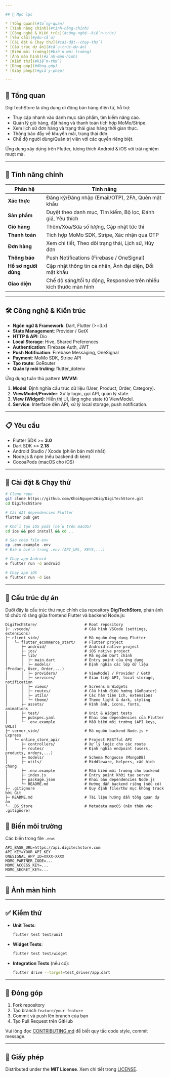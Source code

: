```yaml
---

## 📖 Mục lục

* [Tổng quan](#tổng-quan)
* [Tính năng chính](#tính-năng-chính)
* [Công nghệ & Kiến trúc](#công-nghệ--kiến-trúc)
* [Yêu cầu](#yêu-cầu)
* [Cài đặt & Chạy thử](#cài-đặt--chạy-thử)
* [Cấu trúc dự án](#cấu-trúc-dự-án)
* [Biến môi trường](#biến-môi-trường)
* [Ảnh màn hình](#ảnh-màn-hình)
* [Kiểm thử](#kiểm-thử)
* [Đóng góp](#đóng-góp)
* [Giấy phép](#giấy-phép)

---
```


## 📝 Tổng quan

DigiTechStore là ứng dụng di động bán hàng điện tử, hỗ trợ:

* Truy cập nhanh vào danh mục sản phẩm, tìm kiếm nâng cao.
* Quản lý giỏ hàng, đặt hàng và thanh toán tích hợp MoMo/Stripe.
* Xem lịch sử đơn hàng và trạng thái giao hàng thời gian thực.
* Thông báo đẩy về khuyến mãi, trạng thái đơn.
* Chế độ người dùng/Quản trị viên với các quyền riêng biệt.

Ứng dụng xây dựng trên Flutter, tương thích Android & iOS với trải nghiệm mượt mà.

---

## 🚀 Tính năng chính

| Phân hệ              | Tính năng                                                          |
| -------------------- | ------------------------------------------------------------------ |
| **Xác thực**         | Đăng ký/Đăng nhập (Email/OTP), 2FA, Quên mật khẩu                  |
| **Sản phẩm**         | Duyệt theo danh mục, Tìm kiếm, Bộ lọc, Đánh giá, Yêu thích         |
| **Giỏ hàng**         | Thêm/Xóa/Sửa số lượng, Cập nhật tức thì                            |
| **Thanh toán**       | Tích hợp MoMo SDK, Stripe, Xác nhận qua OTP                        |
| **Đơn hàng**         | Xem chi tiết, Theo dõi trạng thái, Lịch sử, Hủy đơn                |
| **Thông báo**        | Push Notifications (Firebase / OneSignal)                          |
| **Hồ sơ người dùng** | Cập nhật thông tin cá nhân, Ảnh đại diện, Đổi mật khẩu             |
| **Giao diện**        | Chế độ sáng/tối tự động, Responsive trên nhiều kích thước màn hình |

---

## 🛠️ Công nghệ & Kiến trúc

* **Ngôn ngữ & Framework**: Dart, Flutter (>=3.x)
* **State Management**: Provider / GetX
* **HTTP & API**: Dio
* **Local Storage**: Hive, Shared Preferences
* **Authentication**: Firebase Auth, JWT
* **Push Notification**: Firebase Messaging, OneSignal
* **Payment**: MoMo SDK, Stripe API
* **Tạo route**: GoRouter
* **Quản lý môi trường**: flutter\_dotenv

Ứng dụng tuân thủ pattern **MVVM**:

1. **Model**: Định nghĩa cấu trúc dữ liệu (User, Product, Order, Category).
2. **ViewModel/Provider**: Xử lý logic, gọi API, quản lý state.
3. **View (Widget)**: Hiển thị UI, lắng nghe state từ ViewModel.
4. **Service**: Interface đến API, xử lý local storage, push notification.

---

## 📋 Yêu cầu

* Flutter SDK >= **3.0**
* Dart SDK >= **2.18**
* Android Studio / Xcode (phiên bản mới nhất)
* Node.js & npm (nếu backend đi kèm)
* CocoaPods (macOS cho iOS)

---

## 🏁 Cài đặt & Chạy thử

```bash
# Clone repo
git clone https://github.com/KhoiNguyen26iq/DigiTechStore.git
cd DigiTechStore

# Cài đặt dependencies Flutter
flutter pub get

# Khởi tạo iOS pods (nếu trên macOS)
cd ios && pod install && cd ..

# Sao chép file env
cp .env.example .env
# Điền biến trong .env (API_URL, KEYS,...)

# Chạy app Android
e flutter run -d android

# Chạy app iOS
e flutter run -d ios
```

---

## 📂 Cấu trúc dự án

Dưới đây là cấu trúc thư mục chính của repository **DigiTechStore**, phản ánh tổ chức rõ ràng giữa frontend Flutter và backend Node.js:

```
DigiTechStore/                     # Root repository
├─ .vscode/                        # Cấu hình VSCode (settings, extensions)
├─ client_side/                    # Mã nguồn ứng dụng Flutter
│   └─ flutter_ecommerce_start/    # Flutter project
│      ├─ android/                 # Android native project
│      ├─ ios/                     # iOS native project
│      ├─ lib/                     # Mã nguồn Dart chính
│      │  ├─ main.dart             # Entry point của ứng dụng
│      │  ├─ models/               # Định nghĩa các lớp dữ liệu (Product, User, Order,...)
│      │  ├─ providers/            # ViewModel / Provider / GetX
│      │  ├─ services/             # Giao tiếp API, local storage, notification
│      │  ├─ views/                # Screens & Widgets
│      │  ├─ routes/               # Cấu hình điều hướng (GoRouter)
│      │  ├─ utils/                # Các hàm tiện ích, extensions
│      │  └─ theme/                # Theme light & dark, styling
│      ├─ assets/                  # Hình ảnh, icons, fonts, animations
│      ├─ test/                    # Unit & Widget tests
│      ├─ pubspec.yaml             # Khai báo dependencies của Flutter
│      └─ .env.example             # Mẫu biến môi trường (API keys, URLs)
├─ server_side/                    # Mã nguồn backend Node.js + Express
│   └─ online_store_api/           # Project RESTful API
│      ├─ controllers/             # Xử lý logic cho các route
│      ├─ routes/                  # Định nghĩa endpoint (users, products, orders,...)
│      ├─ models/                  # Schema Mongoose (MongoDB)
│      ├─ utils/                   # Middleware, helpers, cấu hình chung
│      ├─ .env.example             # Mẫu biến môi trường cho backend
│      ├─ index.js                 # Entry point khởi tạo server
│      ├─ package.json             # Khai báo dependencies Node.js
│      └─ README.md                # Hướng dẫn backend riêng (nếu có)
├─ .gitignore                      # Quy định file/thư mục không track bởi Git
├─ README.md                       # Tài liệu hướng dẫn tổng quan dự án
└─ .DS_Store                       # Metadata macOS (nên thêm vào .gitignore)
```

## 🔧 Biến môi trường

Các biến trong file `.env`:

```
API_BASE_URL=https://api.digitechstore.com
API_KEY=YOUR_API_KEY
ONESIGNAL_APP_ID=XXXX-XXXX
MOMO_PARTNER_CODE=...
MOMO_ACCESS_KEY=...
MOMO_SECRET_KEY=...
```

---

## 📸 Ảnh màn hình

---

## ✅ Kiểm thử

* **Unit Tests**:

  ```bash
  flutter test test/unit
  ```
* **Widget Tests**:

  ```bash
  flutter test test/widget
  ```
* **Integration Tests** (nếu có):

  ```bash
  flutter drive --target=test_driver/app.dart
  ```

---

## 🤝 Đóng góp

1. Fork repository
2. Tạo branch `feature/your-feature`
3. Commit và push lên branch của bạn
4. Tạo Pull Request trên GitHub

Vui lòng đọc [CONTRIBUTING.md](CONTRIBUTING.md) để biết quy tắc code style, commit message.

---

## 📄 Giấy phép

Distributed under the **MIT License**. Xem chi tiết trong [LICENSE](LICENSE).
